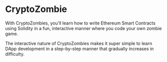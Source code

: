 # CryptoZombie
With CryptoZombies, you'll learn how to write Ethereum Smart Contracts using Solidity in a fun, interactive manner where you code your own zombie game.

The interactive nature of CryptoZombies makes it super simple to learn DApp development in a step-by-step manner that gradually increases in difficulty. 
